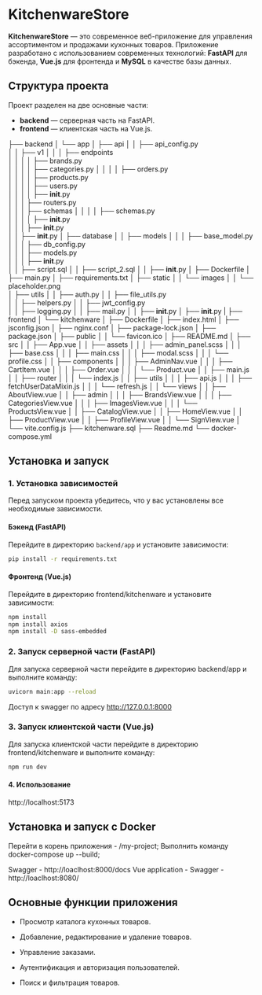 # KitchenwareStore

**KitchenwareStore** — это современное веб-приложение для управления ассортиментом и продажами кухонных товаров. Приложение разработано с использованием современных технологий: **FastAPI** для бэкенда, **Vue.js** для фронтенда и **MySQL** в качестве базы данных.

## Структура проекта

Проект разделен на две основные части:
- **backend** — серверная часть на FastAPI.
- **frontend** — клиентская часть на Vue.js.

├── backend
│   └── app
│       ├── api
│       │   ├── api_config.py        
│       │   ├── v1
│       │   │   ├── endpoints        
│       │   │   │   ├── brands.py    
│       │   │   │   ├── categories.py
│       │   │   │   ├── orders.py    
│       │   │   │   ├── products.py  
│       │   │   │   ├── users.py     
│       │   │   │   ├── __init__.py  
│       │   │   ├── routers.py       
│       │   │   ├── schemas
│       │   │   │   ├── schemas.py   
│       │   │   │   ├── __init__.py  
│       │   │   ├── __init__.py      
│       │   ├── __init__.py
│       ├── database
│       │   ├── models
│       │   │   ├── base_model.py    
│       │   │   ├── db_config.py     
│       │   │   ├── models.py        
│       │   │   ├── __init__.py      
│       │   ├── script.sql
│       │   ├── script_2.sql
│       │   ├── __init__.py
│       ├── Dockerfile
│       ├── main.py
│       ├── requirements.txt
│       ├── static
│       │   └── images
│       │       └── placeholder.png  
│       ├── utils
│       │   ├── auth.py
│       │   ├── file_utils.py        
│       │   ├── helpers.py
│       │   ├── jwt_config.py        
│       │   ├── logging.py
│       │   ├── mail.py
│       │   ├── __init__.py
│       ├── __init__.py
|
├── frontend
│   └── kitchenware
│       ├── Dockerfile
│       ├── index.html
│       ├── jsconfig.json
│       ├── nginx.conf
│       ├── package-lock.json
│       ├── package.json
│       ├── public
│       │   └── favicon.ico
│       ├── README.md
│       ├── src
│       │   ├── App.vue
│       │   ├── assets
│       │   │   ├── admin_panel.scss
│       │   │   ├── base.css
│       │   │   ├── main.css
│       │   │   ├── modal.scss
│       │   │   └── profile.css
│       │   ├── components
│       │   │   ├── AdminNav.vue
│       │   │   ├── CartItem.vue
│       │   │   ├── Order.vue
│       │   │   └── Product.vue
│       │   ├── main.js
│       │   ├── router
│       │   │   └── index.js
│       │   ├── utils
│       │   │   ├── api.js
│       │   │   ├── fetchUserDataMixin.js
│       │   │   └── refresh.js
│       │   └── views
│       │       ├── AboutView.vue
│       │       ├── admin
│       │       │   ├── BrandsView.vue
│       │       │   ├── CategoriesView.vue
│       │       │   ├── ImagesView.vue
│       │       │   └── ProductsView.vue
│       │       ├── CatalogView.vue
│       │       ├── HomeView.vue
│       │       ├── ProductView.vue
│       │       ├── ProfileView.vue
│       │       └── SignView.vue
│       └── vite.config.js
├── kitchenware.sql
├── Readme.md
└── docker-compose.yml

## Установка и запуск

### 1. Установка зависимостей

Перед запуском проекта убедитесь, что у вас установлены все необходимые зависимости.

#### Бэкенд (FastAPI)
Перейдите в директорию `backend/app` и установите зависимости:

```bash
pip install -r requirements.txt
```

#### Фронтенд (Vue.js)

Перейдите в директорию frontend/kitchenware и установите зависимости:

```bash
npm install
npm install axios
npm install -D sass-embedded
```

### 2. Запуск серверной части (FastAPI)
Для запуска серверной части перейдите в директорию backend/app и выполните команду:

```bash
uvicorn main:app --reload
```

Доступ к swagger по адресу http://127.0.0.1:8000

### 3. Запуск клиентской части (Vue.js)
Для запуска клиентской части перейдите в директорию frontend/kitchenware и выполните команду:

```bash
npm run dev
```

#### 4. Использование 

http://localhost:5173


## Установка и запуск с Docker

Перейти в корень приложения - /my-project;
Выполнить команду docker-compose up --build;

Swagger - http://loaclhost:8000/docs
Vue application - Swagger - http://loaclhost:8080/


## Основные функции приложения

* Просмотр каталога кухонных товаров.

* Добавление, редактирование и удаление товаров.

* Управление заказами.

* Аутентификация и авторизация пользователей.

* Поиск и фильтрация товаров.